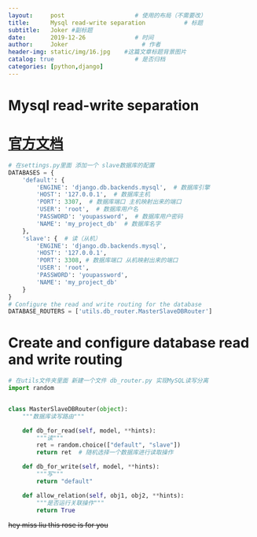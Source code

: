 ```yaml
---
layout:     post                    # 使用的布局（不需要改）
title:      Mysql read-write separation           # 标题 
subtitle:   Joker #副标题
date:       2019-12-26              # 时间
author:     Joker                     # 作者
header-img: static/img/16.jpg    #这篇文章标题背景图片
catalog: true                       # 是否归档
categories: [python,django]
---
```


# **Mysql read-write separation**
# **[官方文档](https://docs.djangoproject.com/en/dev/topics/db/multi-db/)**
```python
# 在settings.py里面 添加一个 slave数据库的配置
DATABASES = {
    'default': {
        'ENGINE': 'django.db.backends.mysql',  # 数据库引擎
        'HOST': '127.0.0.1',  # 数据库主机
        'PORT': 3307,  # 数据库端口 主机映射出来的端口
        'USER': 'root',  # 数据库用户名
        'PASSWORD': 'youpassword',  # 数据库用户密码
        'NAME': 'my_project_db'  # 数据库名字
    },
    'slave': {  # 读（从机）
        'ENGINE': 'django.db.backends.mysql',
        'HOST': '127.0.0.1',
        'PORT': 3308, # 数据库端口 从机映射出来的端口
        'USER': 'root',
        'PASSWORD': 'youpassword',
        'NAME': 'my_project_db'
    }
}
# Configure the read and write routing for the database
DATABASE_ROUTERS = ['utils.db_router.MasterSlaveDBRouter']

```

# **Create and configure database read and write routing** 
```python
# 在utils文件夹里面 新建一个文件 db_router.py 实现MySQL读写分离
import random


class MasterSlaveDBRouter(object):
    """数据库读写路由"""

    def db_for_read(self, model, **hints):
        """读"""
        ret = random.choice(["default", "slave"])
        return ret  # 随机选择一个数据库进行读取操作

    def db_for_write(self, model, **hints):
        """写"""
        return "default"

    def allow_relation(self, obj1, obj2, **hints):
        """是否运行关联操作"""
        return True

```

~~hey miss liu this rose is for you~~